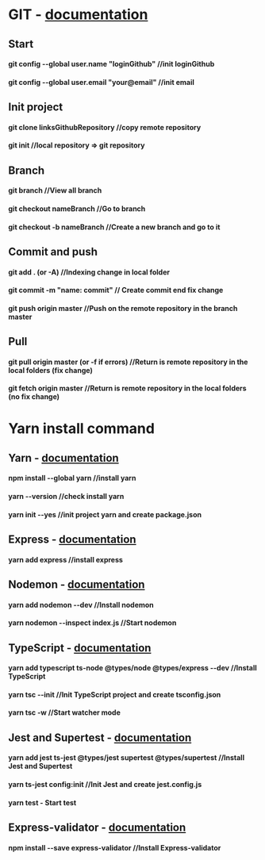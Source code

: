 # GIT - <a href="https://git-scm.com/" target="_blank">documentation</a>

## Start
#### git config --global user.name "loginGithub" //init loginGithub
#### git config --global user.email "your@email" //init email

## Init project
#### git clone linksGithubRepository //copy remote repository
#### git init //local repository => git repository

## Branch 
#### git branch  //View all branch
#### git checkout nameBranch //Go to branch
#### git checkout -b nameBranch //Create a new branch and go to it
 
## Commit and push 
#### git add . (or -A) //Indexing change in local folder
#### git commit -m "name: commit"  // Create commit end fix change
#### git push origin master  //Push on the remote repository in the branch master

## Pull 
#### git pull origin master (or -f if errors)  //Return is remote repository in the local folders (fix change)
#### git fetch origin master //Return is remote repository in the local folders (no fix change)

# Yarn install command

## Yarn - <a href="https://yarnpkg.com/" target="_blank">documentation</a>
#### npm install --global yarn //install yarn
#### yarn --version //check install yarn
#### yarn init --yes //init project yarn and create package.json

## Express - <a href="https://expressjs.com/ru/" target="_blank">documentation</a>
#### yarn add express //install express

## Nodemon - <a href="https://nodemon.io/" target="_blank">documentation</a>
#### yarn add nodemon --dev  //Install nodemon
#### yarn nodemon --inspect index.js //Start nodemon
 
## TypeScript - <a href="https://www.typescriptlang.org/" target="_blank">documentation</a>
#### yarn add typescript ts-node @types/node @types/express --dev //Install TypeScript
#### yarn tsc --init  //Init TypeScript project and create tsconfig.json
#### yarn tsc -w //Start watcher mode

## Jest and Supertest - <a href="https://jestjs.io/ru/" target="_blank">documentation</a>
#### yarn add jest ts-jest @types/jest supertest @types/supertest  //Install Jest and Supertest
#### yarn ts-jest config:init //Init Jest and create jest.config.js
#### yarn test - Start test

## Express-validator - <a href="https://express-validator.github.io/docs/" target="_blank">documentation</a>
#### npm install --save express-validator //Install Express-validator
